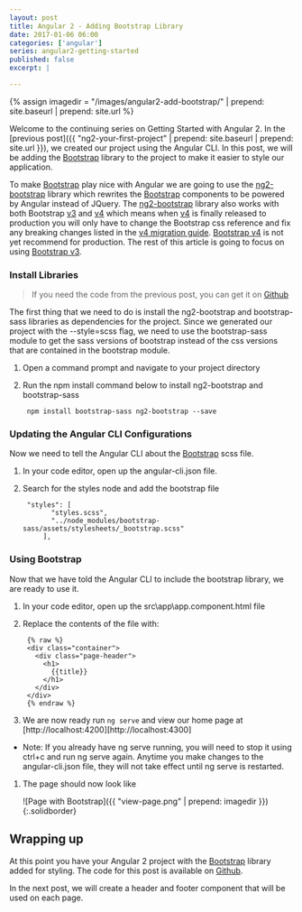 ```yaml
---
layout: post
title: Angular 2 - Adding Bootstrap Library
date: 2017-01-06 06:00
categories: ['angular']
series: angular2-getting-started
published: false
excerpt: |

---
```


{% assign imagedir = "/images/angular2-add-bootstrap/" | prepend: site.baseurl | prepend: site.url %}

[bootstrap]: https://getbootstrap.com/ 
[bootstrap v4]: http://v4-alpha.getbootstrap.com/
[ng2-bootstrap]: https://valor-software.com/ng2-bootstrap/

Welcome to the continuing series on Getting Started with Angular 2.  In the [previous post]({{ "ng2-your-first-project" | prepend: site.baseurl | prepend: site.url }}), we created our project using the Angular CLI.  In this post, we will be adding the [Bootstrap][] library to the project to make it easier to style our application.  

To make [Bootstrap][] play nice with Angular we are going to use the [ng2-bootstrap][] library which rewrites the [Bootstrap][] components to be powered by Angular instead of JQuery.  The [ng2-bootstrap][] library also works with both Bootstrap [v3][bootstrap] and [v4][bootstrap v4] which means when [v4][bootstrap v4] is finally released to production you will only have to change the Bootstrap css reference and fix any breaking changes listed in the [v4 migration guide](http://v4-alpha.getbootstrap.com/migration/).  [Bootstrap v4][] is not yet recommend for production.  The rest of this article is going to focus on using [Bootstrap v3][bootstrap].

### Install Libraries

> If you need the code from the previous post, you can get it on [Github](https://github.com/digitaldrummerj/angular2-getting-started/tree/2-CreateProject)

The first thing that we need to do is install the ng2-bootstrap and bootstrap-sass libraries as dependencies for the project.  Since we generated our project with the --style=scss flag, we need to use the bootstrap-sass module to get the sass versions of bootstrap instead of the css versions that are contained in the bootstrap module.

1. Open a command prompt and navigate to your project directory
1. Run the npm install command below to install ng2-bootstrap and bootstrap-sass

        npm install bootstrap-sass ng2-bootstrap --save

### Updating the Angular CLI Configurations

Now we need to tell the Angular CLI about the [Bootstrap][] scss file.

1. In your code editor, open up the angular-cli.json file.
1. Search for the styles node and add the bootstrap file

        "styles": [
              "styles.scss",
              "../node_modules/bootstrap-sass/assets/stylesheets/_bootstrap.scss"
            ],


### Using Bootstrap 

Now that we have told the Angular CLI to include the bootstrap library, we are ready to use it.

1. In your code editor, open up the src\app\app.component.html file
1. Replace the contents of the file with:

        {% raw %}
        <div class="container">
          <div class="page-header">
            <h1>
              {{title}}
            </h1>
          </div>
        </div>
        {% endraw %}
        
1. We are now ready run `ng serve` and view our home page at [http://localhost:4200][http://localhost:4300]
  * Note: If you already have ng serve running, you will need to stop it using ctrl+c and run ng serve again. Anytime you make changes to the angular-cli.json file, they will not take effect until ng serve is restarted.

1. The page should now look like

    ![Page with Bootstrap]({{ "view-page.png" | prepend: imagedir }})
    {:.solidborder}


## Wrapping up

At this point you have your Angular 2 project with the [Bootstrap][] library added for styling.  The code for this post is available on [Github](https://github.com/digitaldrummerj/angular2-getting-started/tree/2-AddBootstrap).  

In the next post, we will create a header and footer component that will be used on each page.
